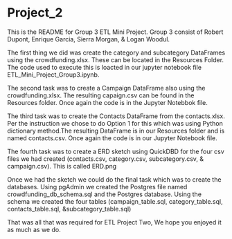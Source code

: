 # Project_2

This is the README for Group 3 ETL Mini Project. Group 3 consist of Robert Dupont, Enrique Garcia, Sierra Morgan, & Logan Woodul. 

The first thing we did was create the category and subcategory DataFrames using the crowdfunding.xlsx. These can be located in the Resources Folder. The code used to execute this is loacted in our jupyter notebook file ETL_Mini_Project_Group3.ipynb. 

The second task was to create a Campaign DataFrame also using the crowdfunding.xlsx. The resulting capaign.csv can be found in the Resources folder. Once again the code is in the Jupyter Notebbok file.

The third task was to create the Contacts DataFrame from the contacts.xlsx. Per the instruction we chose to do Option 1 for this which was using Python dictionary method.The resulting DataFrame is in our Resources folder and is named contacts.csv. Once again the code is in our Jupyter Notebook file. 

The fourth task was to create a ERD sketch using QuickDBD for the four csv files we had created (contacts.csv, category.csv, subcategory.csv, & campaign.csv). This is called ERD.png

Once we had the sketch we could do the final task which was to create the databases. Using pgAdmin we created the Postgres file named crowdfunding_db_schema.sql and the Postgres database. Using the schema we created the four tables (campaign_table.sql, category_table.sql, contacts_table.sql, &subcategory_table.sql)

That was all that was required for ETL Project Two,
We hope you enjoyed it as much as we do.
